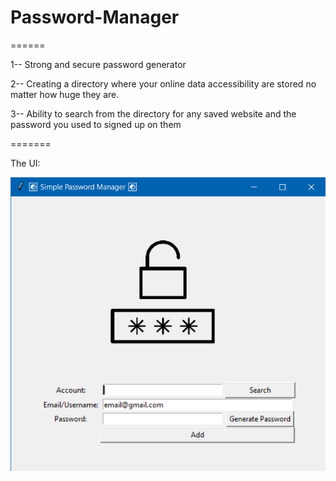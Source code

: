  
# Password-Manager
======

1-- Strong and secure password generator 

2-- Creating a directory where your online data accessibility are stored no matter how huge they are. 

3-- Ability to search from the directory for any saved website and the password you used to signed up on them

=======


The UI:

![Password-Manager-UI](https://github.com/ValaskaGergo/Password-Manager/blob/main/Password-Manager/screen.png)
